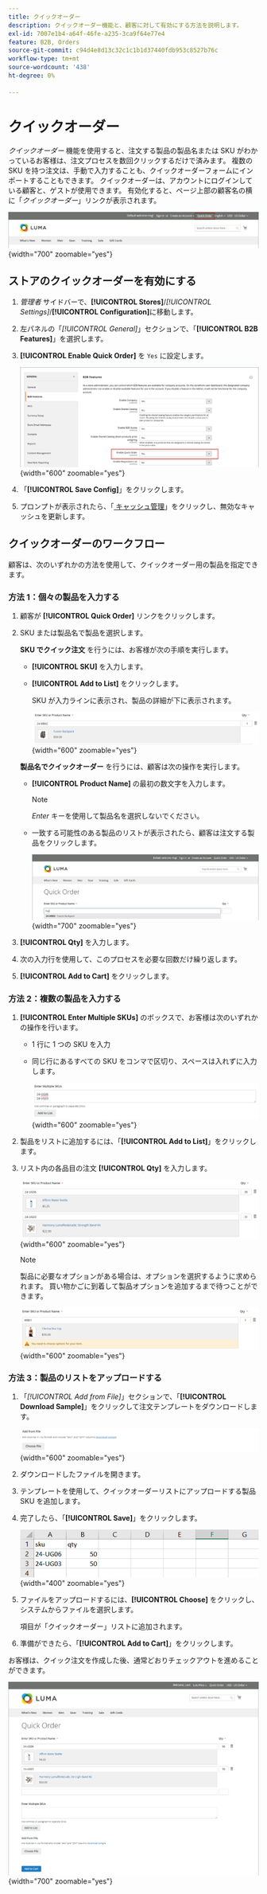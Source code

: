 ```yaml
---
title: クイックオーダー
description: クイックオーダー機能と、顧客に対して有効にする方法を説明します。
exl-id: 7007e1b4-a64f-46fe-a235-3ca9f64e77e4
feature: B2B, Orders
source-git-commit: c94d4e8d13c32c1c1b1d37440fdb953c8527b76c
workflow-type: tm+mt
source-wordcount: '438'
ht-degree: 0%

---
```


# クイックオーダー

_クイックオーダー_ 機能を使用すると、注文する製品の製品名または SKU がわかっているお客様は、注文プロセスを数回クリックするだけで済みます。 複数の SKU を持つ注文は、手動で入力することも、クイックオーダーフォームにインポートすることもできます。 クイックオーダーは、アカウントにログインしている顧客と、ゲストが使用できます。 有効化すると、ページ上部の顧客名の横に「_クイックオーダー_」リンクが表示されます。

![&#x200B; クイック注文リンク &#x200B;](./assets/quick-order-link.png){width="700" zoomable="yes"}

## ストアのクイックオーダーを有効にする

1. _管理者_ サイドバーで、**[!UICONTROL Stores]**/_[!UICONTROL Settings]_/**[!UICONTROL Configuration]**&#x200B;に移動します。

1. 左パネルの「_[!UICONTROL General]_」セクションで、「**[!UICONTROL B2B Features]**」を選択します。

1. **[!UICONTROL Enable Quick Order]** を `Yes` に設定します。

   ![&#x200B; クイック注文を有効にする &#x200B;](./assets/quick-orders-config.png){width="600" zoomable="yes"}

1. 「**[!UICONTROL Save Config]**」をクリックします。

1. プロンプトが表示されたら、「[&#x200B; キャッシュ管理 &#x200B;](../systems/cache-management.md)」をクリックし、無効なキャッシュを更新します。

## クイックオーダーのワークフロー

顧客は、次のいずれかの方法を使用して、クイックオーダー用の製品を指定できます。

### 方法 1：個々の製品を入力する

1. 顧客が **[!UICONTROL Quick Order]** リンクをクリックします。

1. SKU または製品名で製品を選択します。

   **SKU でクイック注文** を行うには、お客様が次の手順を実行します。

   - **[!UICONTROL SKU]** を入力します。

   - **[!UICONTROL Add to List]** をクリックします。

     SKU が入力ラインに表示され、製品の詳細が下に表示されます。

     ![&#x200B; クイックオーダー詳細 &#x200B;](./assets/quick-order-product-detail.png){width="600" zoomable="yes"}

   **製品名でクイックオーダー** を行うには、顧客は次の操作を実行します。

   - **[!UICONTROL Product Name]** の最初の数文字を入力します。

     >[!NOTE]
     >
     >_Enter_ キーを使用して製品名を選択しないでください。

   - 一致する可能性のある製品のリストが表示されたら、顧客は注文する製品をクリックします。

     ![&#x200B; クリックして製品名を選択 &#x200B;](./assets/quick-order-product-name.png){width="700" zoomable="yes"}

1. **[!UICONTROL Qty]** を入力します。

1. 次の入力行を使用して、このプロセスを必要な回数だけ繰り返します。

1. **[!UICONTROL Add to Cart]** をクリックします。

### 方法 2：複数の製品を入力する

1. **[!UICONTROL Enter Multiple SKUs]** のボックスで、お客様は次のいずれかの操作を行います。

   - 1 行に 1 つの SKU を入力

   - 同じ行にあるすべての SKU をコンマで区切り、スペースは入れずに入力します。

     ![&#x200B; 複数の SKU を入力 &#x200B;](./assets/quick-order-skus.png){width="600" zoomable="yes"}

1. 製品をリストに追加するには、「**[!UICONTROL Add to List]**」をクリックします。

1. リスト内の各品目の注文 **[!UICONTROL Qty]** を入力します。

   ![&#x200B; クイック注文リスト &#x200B;](./assets/quick-order-skus-detail.png){width="600" zoomable="yes"}

   >[!NOTE]
   >
   >製品に必要なオプションがある場合は、オプションを選択するように求められます。 買い物かごに到着して製品オプションを追加するまで待つことができます。

   ![&#x200B; オプションの選択 &#x200B;](./assets/quick-order-skus-product-options.png){width="600" zoomable="yes"}

### 方法 3：製品のリストをアップロードする

1. 「_[!UICONTROL Add from File]_」セクションで、「**[!UICONTROL Download Sample]**」をクリックして注文テンプレートをダウンロードします。

   ![&#x200B; ファイルから追加 &#x200B;](./assets/quick-order-skus-add-from-file.png){width="600" zoomable="yes"}

1. ダウンロードしたファイルを開きます。

1. テンプレートを使用して、クイックオーダーリストにアップロードする製品 SKU を追加します。

1. 完了したら、「**[!UICONTROL Save]**」をクリックします。

   ![&#x200B; アップロードする SKU](./assets/quick-order-skus-add-from-file-sample.png){width="400" zoomable="yes"}

1. ファイルをアップロードするには、**[!UICONTROL Choose]** をクリックし、システムからファイルを選択します。

   項目が「クイックオーダー」リストに追加されます。

1. 準備ができたら、「**[!UICONTROL Add to Cart]**」をクリックします。

お客様は、クイック注文を作成した後、通常どおりチェックアウトを進めることができます。

![&#x200B; クイックオーダー &#x200B;](./assets/quick-order-add-to-cart.png){width="700" zoomable="yes"}
